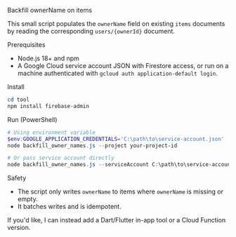 Backfill ownerName on items

This small script populates the `ownerName` field on existing `items` documents by reading the corresponding `users/{ownerId}` document.

Prerequisites
- Node.js 18+ and npm
- A Google Cloud service account JSON with Firestore access, or run on a machine authenticated with `gcloud auth application-default login`.

Install

```powershell
cd tool
npm install firebase-admin
```

Run (PowerShell)

```powershell
# Using environment variable
$env:GOOGLE_APPLICATION_CREDENTIALS='C:\path\to\service-account.json'
node backfill_owner_names.js --project your-project-id

# Or pass service account directly
node backfill_owner_names.js --serviceAccount C:\path\to\service-account.json --project your-project-id
```

Safety
- The script only writes `ownerName` to items where `ownerName` is missing or empty.
- It batches writes and is idempotent.

If you'd like, I can instead add a Dart/Flutter in-app tool or a Cloud Function version.